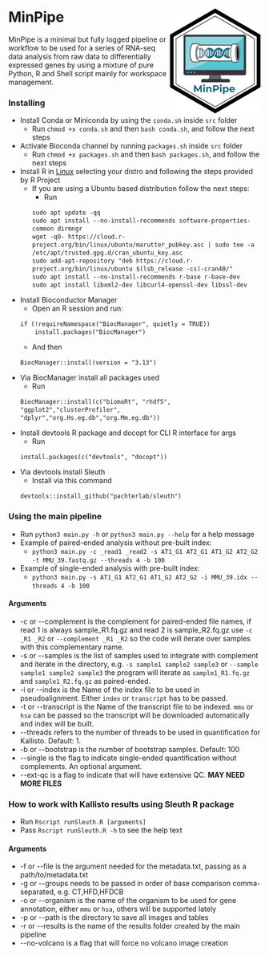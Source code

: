 # MinPipe <a href="https://github.com/ThomazGR/MinPipe"> <img align="right" src="./img/minpipe.png"> </a>
MinPipe is a minimal but fully logged pipeline or workflow to be used for a series of RNA-seq data analysis from raw data to differentially expressed genes by using a mixture of pure Python, R and Shell script mainly for workspace management.

### Installing
- Install Conda or Miniconda by using the `conda.sh` inside `src` folder
	- Run `chmod +x conda.sh` and then `bash conda.sh`, and follow the next steps
- Activate Bioconda channel by running `packages.sh` inside `src` folder
	- Run `chmod +x packages.sh` and then `bash packages.sh`, and follow the next steps
- Install R in [Linux](https://cran.r-project.org/bin/linux/) selecting your distro and following the steps provided by R Project
	- If you are using a Ubuntu based distribution follow the next steps:
		- Run
		```
		sudo apt update -qq
		sudo apt install --no-install-recommends software-properties-common dirmngr
		wget -qO- https://cloud.r-project.org/bin/linux/ubuntu/marutter_pubkey.asc | sudo tee -a /etc/apt/trusted.gpg.d/cran_ubuntu_key.asc
		sudo add-apt-repository "deb https://cloud.r-project.org/bin/linux/ubuntu $(lsb_release -cs)-cran40/"
		sudo apt install --no-install-recommends r-base r-base-dev
		sudo apt install libxml2-dev libcurl4-openssl-dev libssl-dev
		```
- Install Bioconductor Manager
	- Open an R session and run:
	```{r}
	if (!requireNamespace("BiocManager", quietly = TRUE))
		install.packages("BiocManager")
	```
	- And then 
	```{r}
	BiocManager::install(version = "3.13")
	```
- Via BiocManager install all packages used
	- Run 
	```{r}
	BiocManager::install(c("biomaRt", "rhdf5", "ggplot2","clusterProfiler",
	"dplyr","org.Hs.eg.db","org.Mm.eg.db"))
	```
- Install devtools R package and docopt for CLI R interface for args
	- Run
	```{r}
	install.packages(c("devtools", "docopt"))
	```
- Via devtools install Sleuth
	- Install via this command 
	```{r}
	devtools::install_github("pachterlab/sleuth")
	```

### Using the main pipeline
- Run `python3 main.py -h` or `python3 main.py --help` for a help message
- Example of paired-ended analysis without pre-built index: 
	- `python3 main.py -c _read1 _read2 -s AT1_G1 AT2_G1 AT1_G2 AT2_G2 -t MMU_39.fastq.gz --threads 4 -b 100`
- Example of single-ended analysis with pre-built index: 
	- `python3 main.py -s AT1_G1 AT2_G1 AT1_G2 AT2_G2 -i MMU_39.idx --threads 4 -b 100`
#### Arguments
- -c or --complement is the complement for paired-ended file names, if read 1 is always sample_R1.fq.gz and read 2 is sample_R2.fq.gz use `-c _R1 _R2` or `--complement _R1 _R2` so the code will iterate over samples with this complementary name.
- -s or --samples is the list of samples used to integrate with complement and iterate in the directory, e.g. `-s sample1 sample2 sample3` or `--sample sample1 sample2 sample3` the program will iterate as `sample1_R1.fq.gz` and `sample1_R2.fq.gz` as paired-ended.
- -i or --index is the Name of the index file to be used in pseudoalignment. Either `index` or `transcript` has to be passed.
- -t or --transcript is the Name of the transcript file to be indexed. `mmu` or `hsa` can be passed so the transcript will be downloaded automatically and index will be built.
- --threads refers to the number of threads to be used in quantification for Kallisto. Default: 1.
- -b or --bootstrap is the number of bootstrap samples. Default: 100
- --single is the flag to indicate single-ended quantification without complements. An optional argument.
- --ext-qc is a flag to indicate that will have extensive QC. **MAY NEED MORE FILES**

### How to work with Kallisto results using Sleuth R package
- Run `Rscript runSleuth.R [arguments]`
- Pass `Rscript runSleuth.R -h` to see the help text
#### Arguments
- -f or --file is the argument needed for the metadata.txt, passing as a path/to/metadata.txt
- -g or --groups needs to be passed in order of base comparison comma-separated, e.g. CT,HFD,HFDCB
- -o or --organism is the name of the organism to be used for gene annotation, either `mmu` or `hsa`, others will be supported lately
- -p or --path is the directory to save all images and tables
- -r or --results is the name of the results folder created by the main pipeline
- --no-volcano is a flag that will force no volcano image creation

